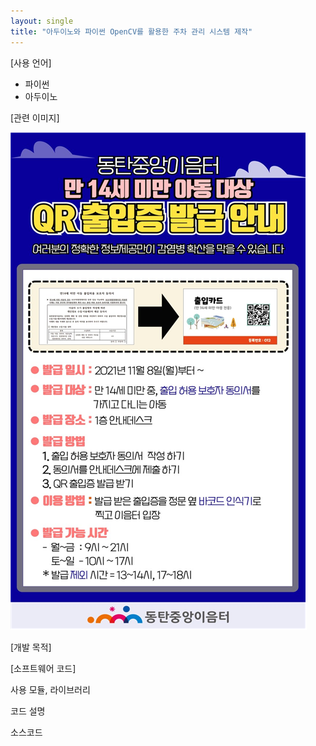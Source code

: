 ```yaml
---
layout: single
title: "아두이노와 파이썬 OpenCV를 활용한 주차 관리 시스템 제작"
---
```


[사용 언어]
- 파이썬
- 아두이노

[관련 이미지]

![image](/assets/images/qrrecog1.png)

[개발 목적]



[소프트웨어 코드]

사용 모듈, 라이브러리


코드 설명



소스코드


